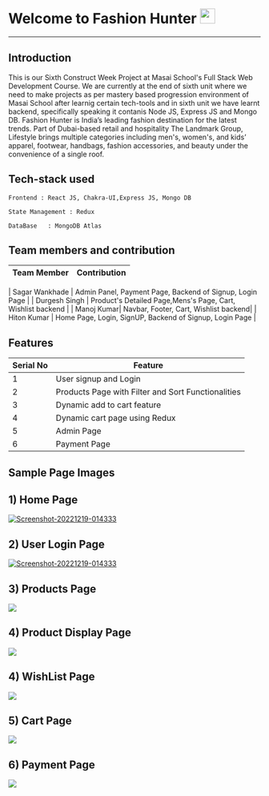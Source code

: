 # Welcome to Fashion Hunter <img src="https://raw.githubusercontent.com/MartinHeinz/MartinHeinz/master/wave.gif" width="30px">
---

**Introduction**
---
This is our Sixth Construct Week Project at Masai School's Full Stack Web Development Course. We are currently at the end of sixth unit where we need to make projects as per mastery based progression environment of Masai School after learnig certain tech-tools and in sixth unit we have learnt backend, specifically speaking it contanis Node JS, Express JS and Mongo DB.
Fashion Hunter is India’s leading fashion destination for the latest trends. Part of Dubai-based retail and hospitality The Landmark Group, Lifestyle brings multiple categories including men's, women's, and kids’ apparel, footwear, handbags, fashion accessories, and beauty under the convenience of a single roof. 
##  Tech-stack used
  
   ```
   Frontend : React JS, Chakra-UI,Express JS, Mongo DB
   
   State Management : Redux
   
   DataBase   : MongoDB Atlas
   ```
 ## Team members and contribution

 | Team Member            | Contribution                                                              |
| ----------------- | ------------------------------------------------------------------ |

| Sagar Wankhade | Admin Panel, Payment Page, Backend of Signup, Login Page |
| Durgesh Singh | Product's Detailed Page,Mens's Page, Cart, Wishlist backend |
| Manoj Kumar| Navbar, Footer, Cart, Wishlist backend|
| Hiton Kumar | Home Page, Login, SignUP, Backend of Signup, Login Page |

## Features

 | Serial No            | Feature                                                              |
| ----------------- | ------------------------------------------------------------------ |
| 1 | User signup and Login |
| 2 | Products Page with Filter and Sort Functionalities |
| 3 | Dynamic add to cart feature |
| 4 | Dynamic cart page using Redux |
| 5 | Admin Page |
| 6 | Payment Page |

  **Sample Page Images**
  ---
  
  **1) Home Page**
  ---
  <a href="https://ibb.co/pXrvSWs"><img src="https://i.ibb.co/bPPR2DB/Home.png" alt="Screenshot-20221219-014333" border="0"></a>
  
  
  **2) User Login Page**
   ---

<a href="https://ibb.co/pXrvSWs"><img src="https://i.ibb.co/c28S3k4/Home.png" alt="Screenshot-20221219-014333" border="0"></a>

  **3) Products Page**
  ---
<img src="https://i.ibb.co/5FVBBGN/Home.png"></img>

  **4) Product Display Page**
  ---
<img src="https://i.ibb.co/VSQLZXk/Home.png"></img>

 **4) WishList Page**
  ---
<img src="https://i.ibb.co/k3n71WX/Home.png"></img>

  **5) Cart Page**
  ---
<img src="https://i.ibb.co/JnYQbv5/Home.png"></img>

  **6) Payment Page**
  ---
<img src="https://i.ibb.co/8sWSKBL/Home.png"></img>

